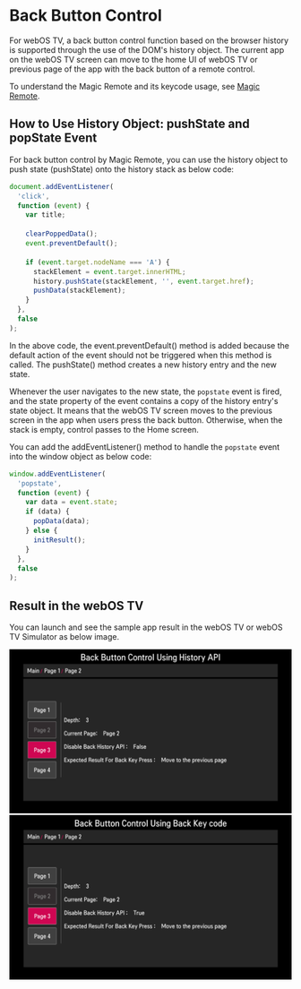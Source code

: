 # Back Button Control
For webOS TV, a back button control function based on the browser history is supported through the use of the DOM's history object. The current app on the webOS TV screen can move to the home UI of webOS TV or previous page of the app with the back button of a remote control.

To understand the Magic Remote and its keycode usage, see [Magic Remote](https://webostv.developer.lge.com/develop/guides/magic-remote).

## How to Use History Object: pushState and popState Event
For back button control by Magic Remote, you can use the history object to push state (pushState) onto the history stack as below code:

```javascript
document.addEventListener(
  'click',
  function (event) {
    var title;

    clearPoppedData();
    event.preventDefault();

    if (event.target.nodeName === 'A') {
      stackElement = event.target.innerHTML;
      history.pushState(stackElement, '', event.target.href);
      pushData(stackElement);
    }
  },
  false
);
```

In the above code, the event.preventDefault() method is added because the default action of the event should not be triggered when this method is called. The pushState() method creates a new history entry and the new state.

Whenever the user navigates to the new state, the `popstate` event is fired, and the state property of the event contains a copy of the history entry's state object. It means that the webOS TV screen moves to the previous screen in the app when users press the back button. Otherwise, when the stack is empty, control passes to the Home screen.

You can add the addEventListener() method to handle the `popstate` event into the window object as below code:

```javascript
window.addEventListener(
  'popstate',
  function (event) {
    var data = event.state;
    if (data) {
      popData(data);
    } else {
      initResult();
    }
  },
  false
);
```

## Result in the webOS TV
You can launch and see the sample app result in the webOS TV or webOS TV Simulator as below image.

![screenshot1](./screenshots/com.sample.backbuttonhistory.PNG)
![screenshot2](./screenshots/com.sample.backbuttonkey.PNG)
